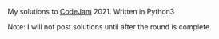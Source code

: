 My solutions to [CodeJam](https://codingcompetitions.withgoogle.com/codejam/) 2021.
Written in Python3

Note: I will not post solutions until after the round is complete.